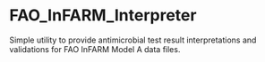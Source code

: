 # FAO_InFARM_Interpreter
Simple utility to provide antimicrobial test result interpretations and validations for FAO InFARM Model A data files.
